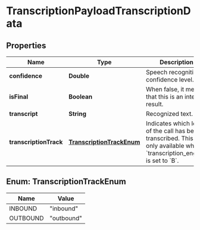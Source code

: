 

# TranscriptionPayloadTranscriptionData


## Properties

| Name | Type | Description | Notes |
|------------ | ------------- | ------------- | -------------|
|**confidence** | **Double** | Speech recognition confidence level. |  [optional] |
|**isFinal** | **Boolean** | When false, it means that this is an interim result. |  [optional] |
|**transcript** | **String** | Recognized text. |  [optional] |
|**transcriptionTrack** | [**TranscriptionTrackEnum**](#TranscriptionTrackEnum) | Indicates which leg of the call has been transcribed. This is only available when &#x60;transcription_engine&#x60; is set to &#x60;B&#x60;. |  [optional] |



## Enum: TranscriptionTrackEnum

| Name | Value |
|---- | -----|
| INBOUND | &quot;inbound&quot; |
| OUTBOUND | &quot;outbound&quot; |




